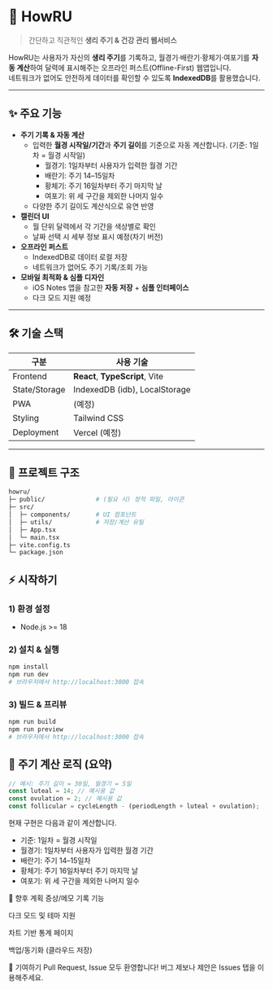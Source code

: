 # 🌸 HowRU
> 간단하고 직관적인 **생리 주기 & 건강 관리 웹서비스**

HowRU는 사용자가 자신의 **생리 주기**를 기록하고,
월경기·배란기·황체기·여포기를 **자동 계산**하여 달력에 표시해주는 오프라인 퍼스트(Offline-First) 웹앱입니다.  
네트워크가 없어도 안전하게 데이터를 확인할 수 있도록 **IndexedDB**를 활용했습니다.

---

## ✨ 주요 기능
- **주기 기록 & 자동 계산**
  - 입력한 **월경 시작일/기간**과 **주기 길이**를 기준으로 자동 계산합니다. (기준: 1일차 = 월경 시작일)
    - 월경기: 1일차부터 사용자가 입력한 월경 기간
    - 배란기: 주기 14–15일차
    - 황체기: 주기 16일차부터 주기 마지막 날
    - 여포기: 위 세 구간을 제외한 나머지 일수
  - 다양한 주기 길이도 계산식으로 유연 반영
- **캘린더 UI**
  - 월 단위 달력에서 각 기간을 색상별로 확인
  - 날짜 선택 시 세부 정보 표시 예정(차기 버전)
- **오프라인 퍼스트**
  - IndexedDB로 데이터 로컬 저장
  - 네트워크가 없어도 주기 기록/조회 가능
- **모바일 최적화 & 심플 디자인**
  - iOS Notes 앱을 참고한 **자동 저장** + **심플 인터페이스**
  - 다크 모드 지원 예정

---

## 🛠️ 기술 스택
| 구분 | 사용 기술 |
|------|-----------|
| Frontend | **React**, **TypeScript**, Vite |
| State/Storage | IndexedDB (idb), LocalStorage |
| PWA | (예정) |
| Styling | Tailwind CSS |
| Deployment | Vercel (예정) |

---

## 📂 프로젝트 구조
```bash
howru/
├─ public/              # (필요 시) 정적 파일, 아이콘
├─ src/
│  ├─ components/       # UI 컴포넌트
│  ├─ utils/            # 저장/계산 유틸
│  ├─ App.tsx
│  └─ main.tsx
├─ vite.config.ts
└─ package.json
```

## ⚡️ 시작하기

### 1) 환경 설정
- Node.js >= 18

### 2) 설치 & 실행
```bash
npm install
npm run dev
# 브라우저에서 http://localhost:3000 접속
```

### 3) 빌드 & 프리뷰
```bash
npm run build
npm run preview
# 브라우저에서 http://localhost:3000 접속
```
## 🧮 주기 계산 로직 (요약)
```ts
// 예시: 주기 길이 = 30일, 월경기 = 5일
const luteal = 14; // 예시용 값
const ovulation = 2; // 예시용 값
const follicular = cycleLength - (periodLength + luteal + ovulation);
```
현재 구현은 다음과 같이 계산합니다.
- 기준: 1일차 = 월경 시작일
- 월경기: 1일차부터 사용자가 입력한 월경 기간
- 배란기: 주기 14–15일차
- 황체기: 주기 16일차부터 주기 마지막 날
- 여포기: 위 세 구간을 제외한 나머지 일수

🚀 향후 계획
 증상/메모 기록 기능

 다크 모드 및 테마 지원

 차트 기반 통계 페이지

 백업/동기화 (클라우드 저장)

🤝 기여하기
Pull Request, Issue 모두 환영합니다!
버그 제보나 제안은 Issues 탭을 이용해주세요.